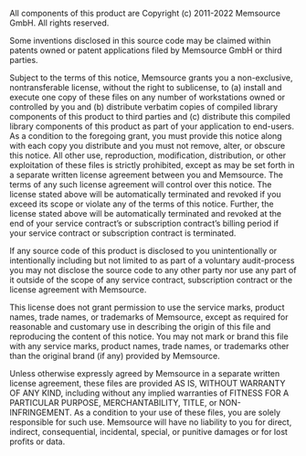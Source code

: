All components of this product are Copyright (c) 2011-2022 Memsource GmbH.  All rights reserved.

Some inventions disclosed in this source code may be claimed within patents owned or patent applications filed by Memsource GmbH or third parties.

Subject to the terms of this notice, Memsource grants you a non-exclusive, nontransferable license, without the right to sublicense, to (a) install and execute one copy of these files on any number of workstations owned or controlled by you and (b) distribute verbatim copies of compiled library components of this product to third parties and (c) distribute this compiled library components of this product as part of your application to end-users.  As a condition to the foregoing grant, you must provide this notice along with each copy you distribute and you must not remove, alter, or obscure this notice. All other use, reproduction, modification, distribution, or other exploitation of these files is strictly prohibited, except as may be set forth in a separate written license agreement between you and Memsource. The terms of any such license agreement will control over this notice. The license stated above will be automatically terminated and revoked if you exceed its scope or violate any of the terms of this notice. Further, the license stated above will be automatically terminated and revoked at the end of your service contract’s or subscription contract’s billing period if your service contract or subscription contract is terminated.

If any source code of this product is disclosed to you unintentionally or intentionally including but not limited to as part of a voluntary audit-process you may not disclose the source code to any other party nor use any part of it outside of the scope of any service contract, subscription contract or the license agreement with Memsource.

This license does not grant permission to use the service marks, product names, trade names, or trademarks of Memsource, except as required for reasonable and customary use in describing the origin of this file and reproducing the content of this notice.  You may not mark or brand this file with any service marks, product names, trade names, or trademarks other than the original brand (if any) provided by Memsource.

Unless otherwise expressly agreed by Memsource in a separate written license agreement, these files are provided AS IS, WITHOUT WARRANTY OF ANY KIND, including without any implied warranties of FITNESS FOR A PARTICULAR PURPOSE, MERCHANTABILITY, TITLE, or NON-INFRINGEMENT.  As a condition to your use of these files, you are solely responsible for such use. Memsource will have no liability to you for direct, indirect, consequential, incidental, special, or punitive damages or for lost profits or data.
